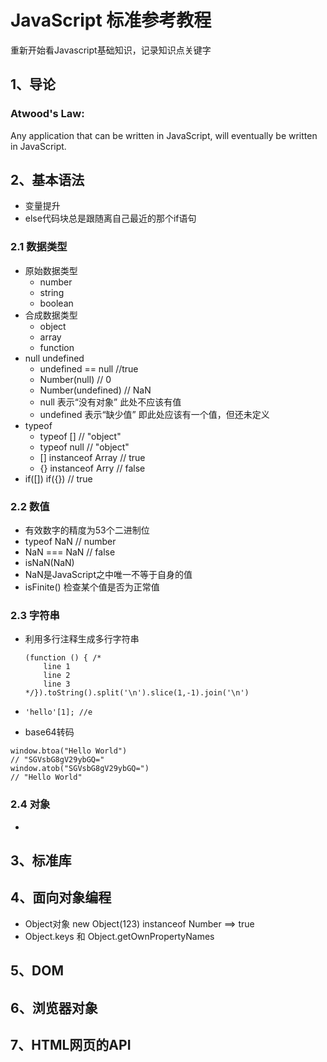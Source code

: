 #  JavaScript 标准参考教程 
重新开始看Javascript基础知识，记录知识点关键字

## 1、导论
### Atwood's Law: 
   Any application that can be written in JavaScript, will eventually be written in JavaScript.
## 2、基本语法

* 变量提升
* else代码块总是跟随离自己最近的那个if语句

### 2.1 数据类型
* 原始数据类型
	* number
	* string
	* boolean
* 合成数据类型
	* object
	* array
	* function
* null undefined
	* undefined == null //true
	* Number(null) // 0
	* Number(undefined) // NaN
	* null 表示“没有对象” 此处不应该有值
	* undefined 表示“缺少值” 即此处应该有一个值，但还未定义
* typeof
	* typeof [] // "object"
	* typeof null // "object"
	* [] instanceof Array // true
	* {} instanceof Arry // false
* if([])  if({})  // true

### 2.2 数值
* 有效数字的精度为53个二进制位
* typeof NaN // number
* NaN === NaN // false
* isNaN(NaN)
* NaN是JavaScript之中唯一不等于自身的值
* isFinite() 检查某个值是否为正常值

### 2.3 字符串
* 利用多行注释生成多行字符串

  ```
  (function () { /*
	  line 1
	  line 2
	  line 3
  */}).toString().split('\n').slice(1,-1).join('\n')
  ```
* `'hello'[1]; //e`
* base64转码

```
window.btoa("Hello World")
// "SGVsbG8gV29ybGQ="
window.atob("SGVsbG8gV29ybGQ=")
// "Hello World"
```
### 2.4 对象
* 

## 3、标准库

## 4、面向对象编程

* Object对象 new Object(123) instanceof Number ==> true
* Object.keys 和 Object.getOwnPropertyNames

## 5、DOM

## 6、浏览器对象

## 7、HTML网页的API

##
